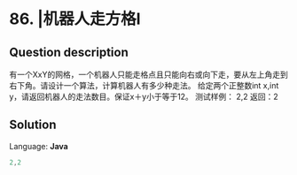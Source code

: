 # 86. |机器人走方格I

## Question description


有一个XxY的网格，一个机器人只能走格点且只能向右或向下走，要从左上角走到右下角。请设计一个算法，计算机器人有多少种走法。
给定两个正整数int x,int y，请返回机器人的走法数目。保证x＋y小于等于12。
测试样例：
2,2
返回：2


## Solution

Language: **Java**

```Java
2,2
```


